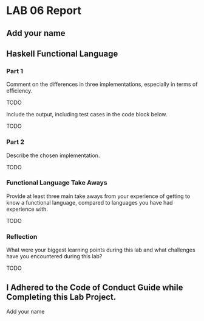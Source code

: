 # LAB 06 Report

## Add your name

## Haskell Functional Language

### Part 1

Comment on the differences in three implementations, especially in terms of efficiency.

TODO

Include the output, including test cases in the code block below.

TODO

### Part 2

Describe the chosen implementation.

TODO

### Functional Language Take Aways

Provide at least three main take aways from your experience of getting to know a functional language, compared to languages you have had experience with.

TODO

### Reflection

What were your biggest learning points during this lab and what challenges have you encountered during this lab?

TODO

## I Adhered to the Code of Conduct Guide while Completing this Lab Project.

Add your name
